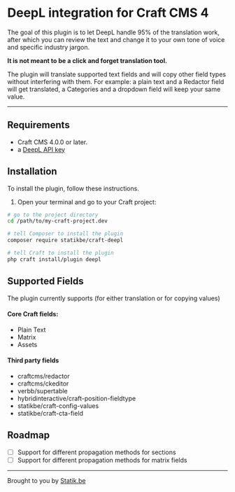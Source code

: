 # DeepL integration for Craft CMS 4 

The goal of this plugin is to let DeepL handle 95% of the translation work, after which you can review the text and change it to your own tone of voice and specific industry jargon.

__It is not meant to be a click and forget translation tool.__

The plugin will translate supported text fields and will copy other field types without interfering with them. For example:
a plain text and a Redactor field will get translated, a Categories and a dropdown field will keep your same value.

---



## Requirements

- Craft CMS 4.0.0 or later.
- a [DeepL API key](https://www.deepl.com/pro-api?cta=header-pro-api/)

## Installation

To install the plugin, follow these instructions.

1. Open your terminal and go to your Craft project:

```bash
# go to the project directory
cd /path/to/my-craft-project.dev

# tell Composer to install the plugin
composer require statikbe/craft-deepl

# tell Craft to install the plugin
php craft install/plugin deepl
```

## Supported Fields
The plugin currently supports (for either translation or for copying values)

#### Core Craft fields:
- Plain Text
- Matrix
- Assets

#### Third party fields
- craftcms/redactor
- craftcms/ckeditor
- verbb/supertable 
- hybridinteractive/craft-position-fieldtype
- statikbe/craft-config-values 
- statikbe/craft-cta-field


## Roadmap

- [ ] Support for different propagation methods for sections
- [ ] Support for different propagation methods for matrix fields

---
Brought to you by [Statik.be](https://www.statik.be)